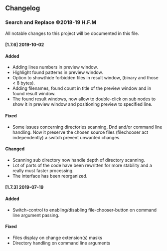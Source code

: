 ## Changelog

### Search and Replace ©2018-19 H.F.M

All notable changes to this project will be documented in this file.

#### [1.7.6] 2019-10-02

#### Added
- Adding lines numbers in preview window.
- Highlight found patterns in preview window.
- Option to show/hide forbidden files in result window, (binary and those < 8 bytes).
- Adding filenames, found count in title of the preview window and in found result window.
- The found result windows, now allow to double-click on sub nodes to show it in preview window and positioning preview to specified line.

#### Fixed

- Some issues concerning directories scanning, Dnd and/or command line handling. Now it  preserve the chosen source files (filechooser act independently) a switch prevent unwanted changes.

#### Changed

- Scanning sub directory now handle depth of directory scanning.
- Lot of parts of the code have been rewritten for more stability and a really must faster processing.
- The interface has been reorganized.


#### [1.7.3] 2019-07-19
#### Added
- Switch-control to enabling/disabling file-chooser-button on command line argument passing.

#### Fixed
- Files display on change extension(s) masks
- Directory handling on command line arguments


